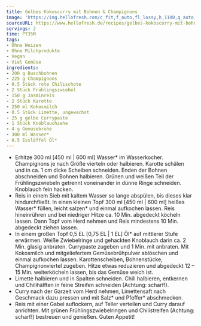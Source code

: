 ```yaml
---
title: Gelbes Kokoscurry mit Bohnen & Champignons
image: 'https://img.hellofresh.com/c_fit,f_auto,fl_lossy,h_1100,q_auto,w_2600/hellofresh_s3/image/gelbes-kokoscurry-mit-bohnen-champignons-a9fad62e.jpg'
sourceURL: https://www.hellofresh.de/recipes/gelbes-kokoscurry-mit-bohnen-champignons-63282e5f321ad5044404f898
servings: 2
time: PT35M
tags:
- Ohne Weizen
- Ohne Milchprodukte
- Vegan
- Viel Gemüse
ingredients:
- 200 g Buschbohnen
- 225 g Champignons
- 0.5 Stück rote Chilischote
- 2 Stück Frühlingszwiebel
- 150 g Jasminreis
- 2 Stück Karotte
- 250 ml Kokosmilch
- 0.5 Stück Limette, ungewachst
- 25 g gelbe Currypaste
- 1 Stück Knoblauchzehe
- 4 g Gemüsebrühe
- 300 ml Wasser*
- 0.5 Esslöffel Öl*
---
```


- Erhitze 300 ml [450 ml | 600 ml] Wasser\* im Wasserkocher.  Champignons je nach Größe vierteln oder halbieren.  Karotte schälen und in ca. 1 cm dicke Scheiben schneiden.  Enden der Bohnen abschneiden und Bohnen halbieren.  Grünen und weißen Teil der Frühlingszwiebeln getrennt voneinander in dünne Ringe schneiden.  Knoblauch fein hacken.
- Reis in einem Sieb mit kaltem Wasser so lange abspülen, bis dieses klar hindurchfließt.  In einen kleinen Topf 300 ml [450 ml | 600 ml] heißes Wasser\* füllen, leicht salzen\* und einmal aufkochen lassen. Reis hineinrühren und bei niedriger Hitze ca. 10 Min. abgedeckt köcheln lassen. Dann Topf vom Herd nehmen und Reis mindestens 10 Min. abgedeckt ziehen lassen.
- In einem großen Topf 0,5 EL [0,75 EL | 1 EL] Öl\* auf mittlerer Stufe erwärmen. Weiße Zwiebelringe und gehackten Knoblauch darin ca. 2 Min. glasig anbraten.  Currypaste zugeben und 1 Min. mit anbraten.  Mit Kokosmilch und mitgeliefertem Gemüsebrühpulver ablöschen und einmal aufkochen lassen.  Karottenscheiben, Bohnenstücke, Champignonviertel zugeben. Hitze etwas reduzieren und abgedeckt 12 – 15 Min. weiterköcheln lassen, bis das Gemüse weich ist.
- Limette halbieren und in Spalten schneiden.  Chili halbieren, entkernen und Chilihälften in feine Streifen schneiden (Achtung: scharf!).
- Curry nach der Garzeit vom Herd nehmen, Limettensaft nach Geschmack dazu pressen und mit Salz\* und Pfeffer\* abschmecken.
- Reis mit einer Gabel auflockern, auf Teller verteilen und Curry darauf anrichten. Mit grünen Frühlingszwiebelringen und Chilistreifen (Achtung: scharf!) bestreuen und genießen.  Guten Appetit!
